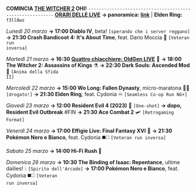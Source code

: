 <b>COMINCIA <u>THE WITCHER 2</u> OHI!</b>
<code>---------------------------------------------------------</code>
<b><u>ORARI DELLE LIVE</u></b>
<b>→ panoramica: <a href="https://trello.com/b/iKwdSGf3/sabaku">link</a></b> | <b>Elden Ring:</b> <code>f3ll0ws</code>

<i>Lunedì 20 marzo</i>
<b>→ 17:00 Diablo IV</b>, beta! <code>[sperando che i server reggano]</code>
<b>→ 21:30 Crash Bandicoot 4: It's About Time</b>, feat. Dario Moccia 🍎
     <code>[Veteran run inversa]</code>

<i>Martedì 21 marzo</i>
<b>→ 16:30 <a href="https://www.twitch.tv/oldgenproject">Quattro chiacchiere: OldGen LIVE</a></b> 💬
<b>→ 18:00 The Witcher 2: Assassins of Kings</b> ⚗️
<b>→ 22:30 Dark Souls: Ascended Mod</b> 🔮 
     <code>[Anima della Sfida II]</code>

<i>Mercoledì 22 marzo</i>
<b>→ 15:00 Wo Long: Fallen Dynasty</b>, micro-maratona 🥠🐉 <code>[drogato!]</code>
<b>→ 21:30 Elden Ring</b>, feat. Cydonia ♾ 
     <code>[Seamless Co-op Run NG+]</code>

<i>Giovedì 23 marzo</i>
<b>→ 12:00 Resident Evil 4 (2023)</b> 🧿 <code>[One-shot]</code>
<b>→ dopo, Resident Evil Outbreak</b> #FIN
<b>→ 21:30 Ace Combat 2</b> 🛩 
     <code>[Retrogaming Format]</code>

<i>Venerdì 24 marzo</i>
<b>→ 17:00 Effigie Live: Final Fantasy XVI</b> 🦤
<b>→ 21:30 Pokémon Nero e Bianco</b>, feat. Cydonia ◼️◻️ 
     <code>[Veteran run inversa]</code>
  
<i>Sabato 25 marzo</i>
<b>→ 14:00 Hi-Fi Rush </b> 🎸

<i>Domenica 26 marzo</i>
<b>→ 10:30 The Binding of Isaac: Repentance</b>, ultime dailies! 💧 
     <code>[Spirito dell'Arcade]</code>
<b>→ 17:00 Pokémon Nero e Bianco</b>, feat. Cydonia ◼️◻️ 
     <code>[Veteran run inversa]</code>
